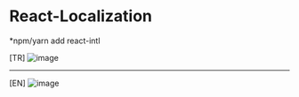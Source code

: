 # React-Localization
*npm/yarn add react-intl

[TR]
![image](https://user-images.githubusercontent.com/66878884/164874335-2ef329a5-ba12-44c6-82ec-cf5f3d2538e7.png)

<hr>

[EN]
![image](https://user-images.githubusercontent.com/66878884/164874316-68903234-60a7-4ab1-81d2-c456b6437030.png)
